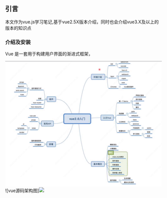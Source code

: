 ## 引言
本文作为vue.js学习笔记,基于vue2.5X版本介绍，同时也会介绍vue3.X及以上的版本的知识点

### 介绍及安装
Vue  是一套用于构建用户界面的渐进式框架，

![学习vue思维导图](https://github.com/BGround/Web-Front-End-Interview/blob/main/Vue/images/vue.png)
![vue源码架构图]![](https://github.com/BGround/Web-Front-End-Interview/blob/main/Vue/images/vue源码架构图.png)

